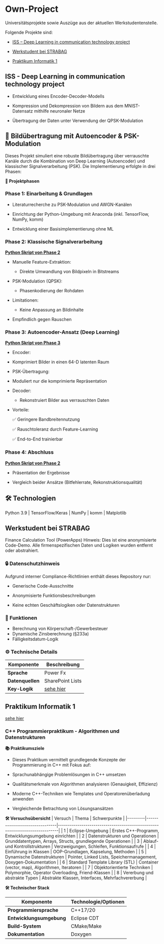# Own-Project
Universitätsprojekte sowie Auszüge aus der aktuellen Werkstudentenstelle.

Folgende Projekte sind:

+ [ISS – Deep Learning in communication technology project](#ISS---Deep-Learning-in-communication-technology-project)

+ [Werkstudent bei STRABAG](#Werkstudent-bei-STRABAG)

+ [Praktikum Informatik 1](#Praktikum-Informatik-1)


## ISS - Deep Learning in communication technology project

+ Entwicklung eines Encoder-Decoder-Modells

+ Kompression und Dekompression von Bildern aus dem MNIST-Datensatz mithilfe neuronaler Netze

+ Übertragung der Daten unter Verwendung der QPSK-Modulation

## **📡 Bildübertragung mit Autoencoder & PSK-Modulation**
Dieses Projekt simuliert eine robuste Bildübertragung über verrauschte Kanäle durch die Kombination von Deep Learning (Autoencoder) und klassischer Signalverarbeitung (PSK). Die Implementierung erfolgte in drei Phasen:

**🔄 Projektphasen**

### Phase 1: Einarbeitung & Grundlagen
+ Literaturrecherche zu PSK-Modulation und AWGN-Kanälen

+ Einrichtung der Python-Umgebung mit Anaconda (inkl. TensorFlow, NumPy, komm)

+ Entwicklung einer Basisimplementierung ohne ML

### Phase 2: Klassische Signalverarbeitung

**[Python Skript von Phase 2](/ISS%20–%20Deep%20Learning%20in%20communication%20technology%20project/main.py)**

+ Manuelle Feature-Extraktion:

  - Direkte Umwandlung von Bildpixeln in Bitstreams

+ PSK-Modulation (QPSK):

  - Phasenkodierung der Rohdaten

+ Limitationen:

  - Keine Anpassung an Bildinhalte

+ Empfindlich gegen Rauschen

### Phase 3: Autoencoder-Ansatz (Deep Learning)

**[Python Skript von Phase 3](/ISS%20–%20Deep%20Learning%20in%20communication%20technology%20project/with_train.py)**

+ Encoder:

 - Komprimiert Bilder in einen 64-D latenten Raum

+ PSK-Übertragung:

 - Moduliert nur die komprimierte Repräsentation

+ Decoder:

  - Rekonstruiert Bilder aus verrauschten Daten

+ Vorteile:

  ✅ Geringere Bandbreitennutzung

  ✅ Rauschtoleranz durch Feature-Learning

  ✅ End-to-End trainierbar

### Phase 4: Abschluss

**[Python Skript von Phase 2](/ISS%20–%20Deep%20Learning%20in%20communication%20technology%20project/Presentation/Final_KI-ISS%20.pptx)**

+ Präsentation der Ergebnisse


+ Vergleich beider Ansätze (Bitfehlerrate, Rekonstruktionsqualität)
## 🛠 Technologien
Python 3.9 | TensorFlow/Keras | NumPy | komm | Matplotlib


## Werkstudent bei STRABAG

Finance Calculation Tool (PowerApps)
Hinweis: Dies ist eine anonymisierte Code-Demo. Alle firmenspezifischen Daten und Logiken wurden entfernt oder abstrahiert.

### 🔒 Datenschutzhinweis
Aufgrund interner Compliance-Richtlinien enthält dieses Repository nur:

+ Generische Code-Ausschnitte

+ Anonymisierte Funktionsbeschreibungen

+ Keine echten Geschäftslogiken oder Datenstrukturen

### 📌 Funktionen
- Berechnung von Körperschaft-/Gewerbesteuer
- Dynamische Zinsberechnung (§233a)
- Fälligkeitsdatum-Logik

### ⚙️ Technische Details
| Komponente       | Beschreibung                |
|------------------|----------------------------|
| **Sprache**      | Power Fx                   |
| **Datenquellen** | SharePoint Lists           |
| **Key-Logik**    |[sehe hier](/Werkstudent_bei_STRABAG/AuszugAusEinemProject.fx)|


## Praktikum Informatik 1

[sehe hier](/PT-1_Informatik)

### C++ Programmierpraktikum - Algorithmen und Datenstrukturen
**📚 Praktikumsziele**

+ Dieses Praktikum vermittelt grundlegende Konzepte der Programmierung in C++ mit Fokus auf:

+ Sprachunabhängige Problemlösungen in C++ umsetzen

+ Qualitätsmerkmale von Algorithmen analysieren (Genauigkeit, Effizienz)

+ Moderne C++-Techniken wie Templates und Operatorenüberladung anwenden

+ Vergleichende Betrachtung von Lösungsansätzen

**🛠 Versuchsübersicht**
| Versuch | Thema                          | Schwerpunkte                                                                 |
|---------|--------------------------------|------------------------------------------------------------------------------|
| 1       | Eclipse-Umgebung               | Erstes C++-Programm, Entwicklungsumgebung einrichten                         |
| 2       | Datenstrukturen und Operationen | Grunddatentypen, Arrays, Structs, grundlegende Operationen                   |
| 3       | Ablauf- und Kontrollstrukturen  | Verzweigungen, Schleifen, Funktionsaufrufe                                   |
| 4       | Einführung in Klassen           | OOP-Grundlagen, Kapselung, Methoden                                          |
| 5       | Dynamische Datenstrukturen      | Pointer, Linked Lists, Speichermanagement, Doxygen-Dokumentation             |
| 6       | Standard Template Library (STL) | Container (vector, map), Algorithmen, Iteratoren                             |
| 7       | Objektorientierte Techniken     | Polymorphie, Operator Overloading, Friend-Klassen                            |
| 8       | Vererbung und abstrakte Typen   | Abstrakte Klassen, Interfaces, Mehrfachvererbung                             |

**🛠 Technischer Stack**

| Komponente               | Technologie/Optionen                      |
|--------------------------|------------------------------------------|
| **Programmiersprache**   | C++17/20                                 |
| **Entwicklungsumgebung** | Eclipse CDT                              |
| **Build-System**         | CMake/Make                               |
| **Dokumentation**        | Doxygen                                  |

